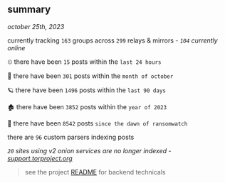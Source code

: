 
## summary
_october 25th, 2023_

currently tracking `163` groups across `299` relays & mirrors - _`104` currently online_

⏲ there have been `15` posts within the `last 24 hours`

🦈 there have been `301` posts within the `month of october`

🪐 there have been `1496` posts within the `last 90 days`

🏚 there have been `3852` posts within the `year of 2023`

🦕 there have been `8542` posts `since the dawn of ransomwatch`

there are `96` custom parsers indexing posts

_`20` sites using v2 onion services are no longer indexed - [support.torproject.org](https://support.torproject.org/onionservices/v2-deprecation/)_

> see the project [README](https://github.com/joshhighet/ransomwatch#ransomwatch--) for backend technicals

